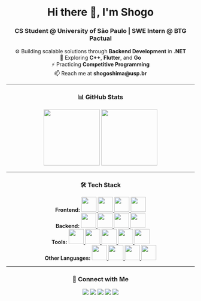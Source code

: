 <!---
shogoshima/shogoshima is a ✨ special ✨ repository because its `README.md` (this file) appears on your GitHub profile.
-->

<h1 align="center">Hi there 👋, I'm Shogo</h1>
<h3 align="center">CS Student @ University of São Paulo | SWE Intern @ BTG Pactual</h3>

<p align="center">
  ⚙️ Building scalable solutions through <b>Backend Development</b> in <b>.NET</b><br>
  🌱 Exploring <b>C++</b>, <b>Flutter</b>, and <b>Go</b> <br>
  ⚡ Practicing <b>Competitive Programming</b> <br>
  📫 Reach me at <b>shogoshima@usp.br</b>
</p>

---

<h3 align="center">📊 GitHub Stats</h3>
<p align="center">
  <img src="https://github-readme-stats.vercel.app/api?username=shogoshima&show_icons=true&theme=dracula&count_private=true" height="150"/>
  <img src="https://github-readme-stats.vercel.app/api/top-langs?username=shogoshima&layout=compact&langs_count=6&theme=dracula" height="150"/>
</p>

---

<h3 align="center">🛠 Tech Stack</h3>
<p align="center">
  <b>Frontend:</b>
  <a href="https://developer.mozilla.org/en-US/docs/Web/HTML" target="_blank">
    <img src="https://cdn.jsdelivr.net/gh/devicons/devicon/icons/html5/html5-original.svg" width="40"/>
  </a>
  <a href="https://developer.mozilla.org/en-US/docs/Web/CSS" target="_blank">
    <img src="https://cdn.jsdelivr.net/gh/devicons/devicon/icons/css3/css3-original.svg" width="40"/>
  </a>
  <a href="https://react.dev/" target="_blank">
    <img src="https://cdn.jsdelivr.net/gh/devicons/devicon/icons/react/react-original.svg" width="40"/>
  </a>
  <a href="https://flutter.dev/" target="_blank">
    <img src="https://cdn.jsdelivr.net/gh/devicons/devicon/icons/flutter/flutter-original.svg" width="40"/>
  </a>

  <br>
  <b>Backend:</b>
  <a href="https://nodejs.org/" target="_blank">
    <img src="https://cdn.jsdelivr.net/gh/devicons/devicon/icons/nodejs/nodejs-original.svg" width="40"/>
  </a>
  <a href="https://expressjs.com/" target="_blank">
    <img src="https://cdn.jsdelivr.net/gh/devicons/devicon/icons/express/express-original.svg" width="40"/>
  </a>
  <a href="https://go.dev/" target="_blank">
    <img src="https://cdn.jsdelivr.net/gh/devicons/devicon/icons/go/go-original.svg" width="40"/>
  </a>
  <a href="https://dotnet.microsoft.com/" target="_blank"> 
    <img src="https://cdn.jsdelivr.net/gh/devicons/devicon/icons/dotnetcore/dotnetcore-original.svg" width="40"/> 
  </a>

  <br>
  <b>Tools:</b>
  <a href="https://git-scm.com/" target="_blank">
    <img src="https://cdn.jsdelivr.net/gh/devicons/devicon/icons/git/git-original.svg" width="40"/>
  </a>
  <a href="https://www.docker.com/" target="_blank">
    <img src="https://cdn.jsdelivr.net/gh/devicons/devicon/icons/docker/docker-original.svg" width="40"/>
  </a>
  <a href="https://www.postgresql.org/" target="_blank">
    <img src="https://cdn.jsdelivr.net/gh/devicons/devicon/icons/postgresql/postgresql-original.svg" width="40"/>
  </a>
  <a href="https://www.postman.com/" target="_blank">
    <img src="https://cdn.jsdelivr.net/gh/devicons/devicon/icons/postman/postman-original.svg" width="40"/>
  </a>
  <a href="https://nginx.org/" target="_blank">
    <img src="https://cdn.jsdelivr.net/gh/devicons/devicon/icons/nginx/nginx-original.svg" width="40"/>
  </a>

  <br>
  <b>Other Languages:</b>
  <a href="https://www.python.org/" target="_blank">
    <img src="https://cdn.jsdelivr.net/gh/devicons/devicon/icons/python/python-original.svg" width="40"/>
  </a>
  <a href="https://isocpp.org/" target="_blank">
    <img src="https://cdn.jsdelivr.net/gh/devicons/devicon/icons/cplusplus/cplusplus-original.svg" width="40"/>
  </a>
  <a href="https://en.cppreference.com/w/c" target="_blank">
    <img src="https://cdn.jsdelivr.net/gh/devicons/devicon/icons/c/c-original.svg" width="40"/>
  </a>
  <a href="https://dotnet.microsoft.com/languages/csharp" target="_blank"> 
    <img src="https://cdn.jsdelivr.net/gh/devicons/devicon/icons/csharp/csharp-original.svg" width="40"/> 
  </a>
</p>

---

<h3 align="center">🤝 Connect with Me</h3>
<p align="center">
  <a href="https://instagram.com/shima_shogo"><img src="https://img.shields.io/badge/Instagram-E4405F?style=for-the-badge&logo=instagram&logoColor=white"/></a>
  <a href="https://codeforces.com/profile/sshogo"><img src="https://img.shields.io/badge/Codeforces-445f9d?style=for-the-badge&logo=codeforces&logoColor=white"/></a>
  <a href="https://discordapp.com/users/shogoshima"><img src="https://img.shields.io/badge/Discord-7289DA?style=for-the-badge&logo=discord&logoColor=white"/></a>
  <a href="mailto:shogoshima@usp.br"><img src="https://img.shields.io/badge/Gmail-D14836?style=for-the-badge&logo=gmail&logoColor=white"/></a>
  <a href="https://br.linkedin.com/in/shogo-shima-36022a212"><img src="https://img.shields.io/badge/LinkedIn-0077B5?style=for-the-badge&logo=linkedin&logoColor=white"/></a>
</p>
